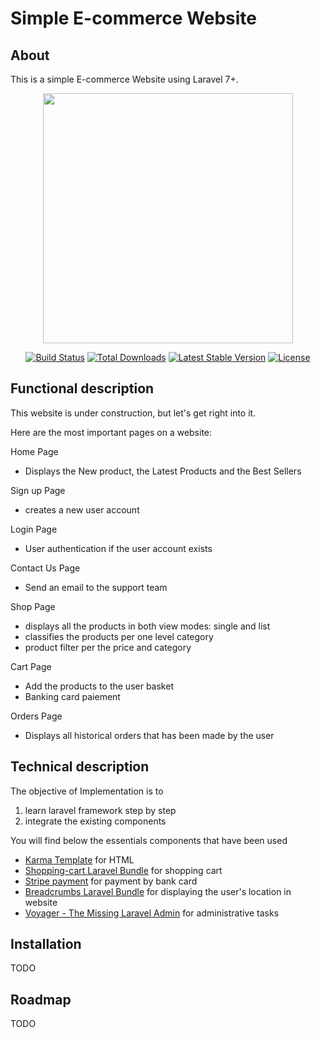 # Simple E-commerce Website 

## About
This is a simple E-commerce Website using Laravel 7+. 

<p align="center"><img src="https://res.cloudinary.com/dtfbvvkyp/image/upload/v1566331377/laravel-logolockup-cmyk-red.svg" width="400"></p>

<p align="center">
<a href="https://travis-ci.org/laravel/framework"><img src="https://travis-ci.org/laravel/framework.svg" alt="Build Status"></a>
<a href="https://packagist.org/packages/laravel/framework"><img src="https://poser.pugx.org/laravel/framework/d/total.svg" alt="Total Downloads"></a>
<a href="https://packagist.org/packages/laravel/framework"><img src="https://poser.pugx.org/laravel/framework/v/stable.svg" alt="Latest Stable Version"></a>
<a href="https://packagist.org/packages/laravel/framework"><img src="https://poser.pugx.org/laravel/framework/license.svg" alt="License"></a>
</p>
 
## Functional description

This website is under construction, but let's get right into it. 

Here are the most important pages on a website:

Home Page 
* Displays the New product, the Latest Products and the Best Sellers
 
Sign up Page
* creates a new user account 

Login Page
* User authentication if the user account exists 

Contact Us Page
* Send an email to the support team 

Shop Page
* displays all the products in both view modes: single and list 
* classifies the products per one level category 
* product filter per the price and category

Cart Page
* Add the products to the user basket  
* Banking card paiement

Orders Page
* Displays all historical orders that has been made by the user 

## Technical description
The objective of Implementation is to
1. learn laravel framework step by step 
2. integrate the existing components 

You will find below the essentials components that have been used
- [Karma Template](https://colorlib.com/wp/template/karma/) for HTML
- [Shopping-cart Laravel Bundle](https://github.com/treeStoneIT/shopping-cart) for shopping cart 
- [Stripe payment](https://github.com/stripe/stripe-php) for payment by bank card
- [Breadcrumbs Laravel Bundle](https://github.com/davejamesmiller/laravel-breadcrumbs) for displaying the user's location in website
- [Voyager - The Missing Laravel Admin](https://github.com/the-control-group/voyager) for administrative tasks 

## Installation
TODO
## Roadmap
TODO


